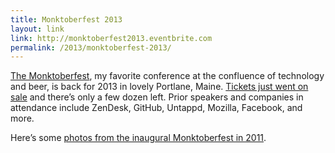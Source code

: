 ```yaml
---
title: Monktoberfest 2013
layout: link
link: http://monktoberfest2013.eventbrite.com
permalink: /2013/monktoberfest-2013/
---
```

[The Monktoberfest][1], my favorite conference at the confluence of technology and beer, is back for 2013 in lovely Portlane, Maine. [Tickets just went on sale][2] and there&#8217;s only a few dozen left. Prior speakers and companies in attendance include ZenDesk, GitHub, Untappd, Mozilla, Facebook, and more.

Here&#8217;s some [photos from the inaugural Monktoberfest in 2011][3].

 [1]: http://monktoberfest.com
 [2]: http://monktoberfest2013.eventbrite.com
 [3]: https://devin.rea.ms/2011/monktobefest-in-portland-me/